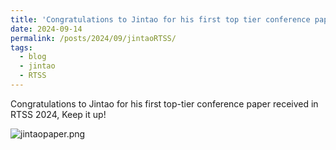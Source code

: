 ```yaml
---
title: 'Congratulations to Jintao for his first top tier conference paper in RTSS 2024!'
date: 2024-09-14
permalink: /posts/2024/09/jintaoRTSS/
tags:
  - blog
  - jintao
  - RTSS
---
```


Congratulations to Jintao for his first top-tier conference paper received in RTSS 2024, Keep it up! 

![jintaopaper.png](https://github.com/Jeffery22-Sjtu/jeffery22.github.io/blob/master/images/jintaopaper.png?raw=true)

